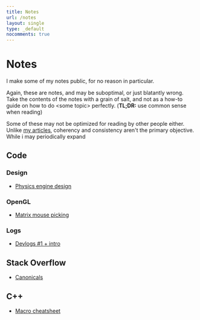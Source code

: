 ```yaml
---
title: Notes
url: /notes
layout: single
type: _default
nocomments: true
---
```

<!--
Correct syntax highlighting, because god fucking damn, plasticboy/markdown sucks
x_
-->

# Notes

I make some of my notes public, for no reason in particular.

Again, these are notes, and may be suboptimal, or just blatantly wrong. Take the contents of the notes with a grain of salt, and not as a how-to guide on how to do &lt;some topic&gt; perfectly. (**TL;DR:** use common sense when reading)

Some of these may not be optimized for reading by other people either. Unlike [my articles](/blog/), coherency and consistency aren't the primary objective. While i may periodically expand 

## Code

### Design
* [Physics engine design](physics-engine-design.html)

### OpenGL
* [Matrix mouse picking](matrix-mouse-picking.html)

### Logs
* [Devlogs #1 + intro](devlogs-1.html)

## Stack Overflow
* [Canonicals](canonicals.html)

## C++
* [Macro cheatsheet](macro-cheatsheet.html)
